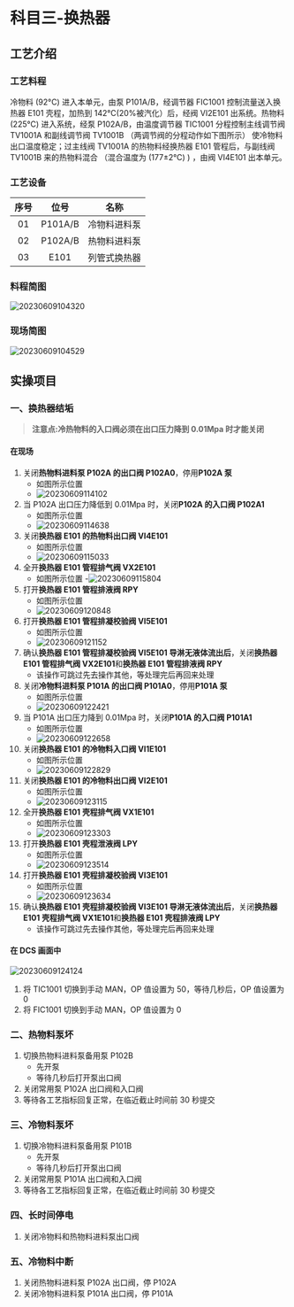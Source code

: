 # 科目三-换热器

## 工艺介绍

### 工艺料程

冷物料 (92°C) 进入本单元，由泵 P101A/B，经调节器 FIC1001 控制流量送入换热器 E101 壳程，加热到 142°C(20%被汽化）后，经阀 VI2E101 出系统。热物料 (225°C) 进入系统，经泵 P102A/B，由温度调节器 TIC1001 分程控制主线调节阀 TV1001A 和副线调节阀 TV1001B （两调节阀的分程动作如下图所示） 使冷物料出口温度稳定；过主线阀 TV1001A 的热物料经换热器 E101 管程后，与副线阀 TV1001B 来的热物料混合 （混合温度为 (177±2°C) ) ，由阀 VI4E101 出本单元。

### 工艺设备

| 序号 |  位号   |     名称     |
| :--: | :-----: | :----------: |
|  01  | P101A/B | 冷物料进料泵 |
|  02  | P102A/B | 热物料进料泵 |
|  03  |  E101   | 列管式换热器 |

### 料程简图

![20230609104320](http://qiniu.yeshan-taoist.cn/20230609104320.png)

### 现场简图

![20230609104529](http://qiniu.yeshan-taoist.cn/20230609104529.png)

## 实操项目

### 一、换热器结垢

> **注意点:冷热物料的入口阀必须在出口压力降到 0.01Mpa 时才能关闭**

#### 在现场

1. 关闭**热物料进料泵 P102A 的出口阀 P102A0**，停用**P102A 泵**
   - 如图所示位置
   - ![20230609114102](http://qiniu.yeshan-taoist.cn/20230609114102.png)
2. 当 P102A 出口压力降低到 0.01Mpa 时，关闭**P102A 的入口阀 P102A1**
   - 如图所示位置
   - ![20230609114638](http://qiniu.yeshan-taoist.cn/20230609114638.png)
3. 关闭**换热器 E101 的热物料出口阀 VI4E101**
   - 如图所示位置
   - ![20230609115033](http://qiniu.yeshan-taoist.cn/20230609115033.png)
4. 全开**换热器 E101 管程排气阀 VX2E101**
   - 如图所示位置 -![20230609115804](http://qiniu.yeshan-taoist.cn/20230609115804.png)
5. 打开**换热器 E101 管程排液阀 RPY**
   - 如图所示位置
   - ![20230609120848](http://qiniu.yeshan-taoist.cn/20230609120848.png)
6. 打开**换热器 E101 管程排凝校验阀 VI5E101**
   - 如图所示位置
   - ![20230609121152](http://qiniu.yeshan-taoist.cn/20230609121152.png)
7. 确认**换热器 E101 管程排凝校验阀 VI5E101 导淋无液体流出后**，关闭**换热器 E101 管程排气阀 VX2E101**和**换热器 E101 管程排液阀 RPY**
   - 该操作可跳过先去操作其他，等处理完后再回来处理
8. 关闭**冷物料进料泵 P101A 的出口阀 P101A0**，停用**P101A 泵**
   - 如图所示位置
   - ![20230609122421](http://qiniu.yeshan-taoist.cn/20230609122421.png)
9. 当 P101A 出口压力降到 0.01Mpa 时，关闭**P101A 的入口阀 P101A1**
   - 如图所示位置
   - ![20230609122658](http://qiniu.yeshan-taoist.cn/20230609122658.png)
10. 关闭**换热器 E101 的冷物料入口阀 VI1E101**
    - 如图所示位置
    - ![20230609122829](http://qiniu.yeshan-taoist.cn/20230609122829.png)
11. 关闭**换热器 E101 的冷物料出口阀 VI2E101**
    - 如图所示位置
    - ![20230609123115](http://qiniu.yeshan-taoist.cn/20230609123115.png)
12. 全开**换热器 E101 壳程排气阀 VX1E101**
    - 如图所示位置
    - ![20230609123303](http://qiniu.yeshan-taoist.cn/20230609123303.png)
13. 打开**换热器 E101 壳程泄液阀 LPY**
    - 如图所示位置
    - ![20230609123514](http://qiniu.yeshan-taoist.cn/20230609123514.png)
14. 打开**换热器 E101 壳程排凝校验阀 VI3E101**
    - 如图所示位置
    - ![20230609123634](http://qiniu.yeshan-taoist.cn/20230609123634.png)
15. 确认**换热器 E101 壳程排凝校验阀 VI3E101 导淋无液体流出后**，关闭**换热器 E101 壳程排气阀 VX1E101**和**换热器 E101 壳程排液阀 LPY**
    - 该操作可跳过先去操作其他，等处理完后再回来处理

#### 在 DCS 画面中

![20230609124124](http://qiniu.yeshan-taoist.cn/20230609124124.png)

1. 将 TIC1001 切换到手动 MAN，OP 值设置为 50，等待几秒后，OP 值设置为 0
2. 将 FIC1001 切换到手动 MAN，OP 值设置为 0

### 二、热物料泵坏

1. 切换热物料进料泵备用泵 P102B
   - 先开泵
   - 等待几秒后打开泵出口阀
2. 关闭常用泵 P102A 出口阀和入口阀
3. 等待各工艺指标回复正常，在临近截止时间前 30 秒提交

### 三、冷物料泵坏

1. 切换冷物料进料泵备用泵 P101B
   - 先开泵
   - 等待几秒后打开泵出口阀
2. 关闭常用泵 P101A 出口阀和入口阀
3. 等待各工艺指标回复正常，在临近截止时间前 30 秒提交

### 四、长时间停电

1. 关闭冷物料和热物料进料泵出口阀

### 五、冷物料中断

1. 关闭热物料进料泵 P102A 出口阀，停 P102A
2. 关闭冷物料进料泵 P101A 出口阀，停 P101A
